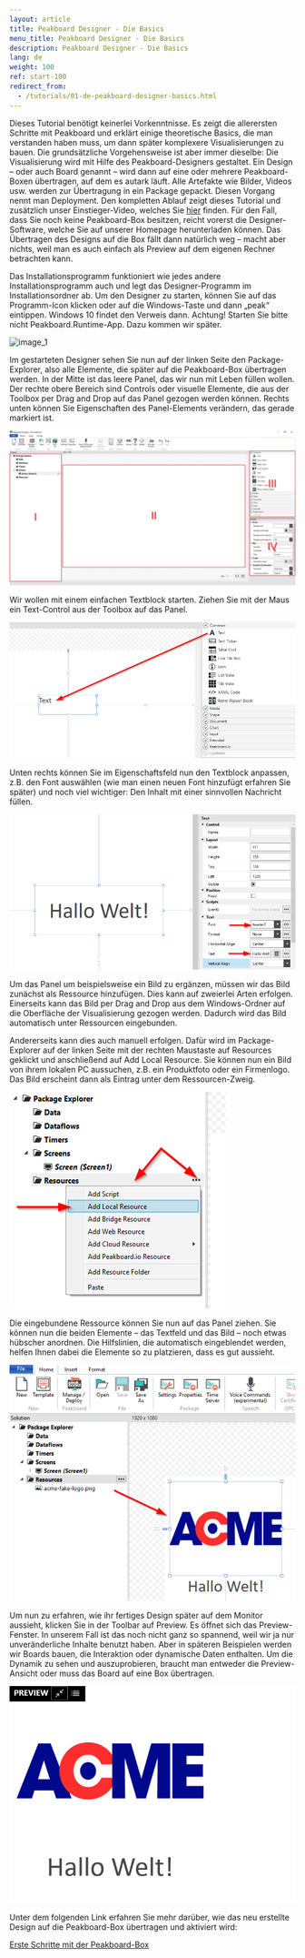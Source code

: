 ```yaml
---
layout: article
title: Peakboard Designer - Die Basics
menu_title: Peakboard Designer - Die Basics
description: Peakboard Designer - Die Basics
lang: de
weight: 100
ref: start-100
redirect_from:
  - /tutorials/01-de-peakboard-designer-basics.html
---
```

Dieses Tutorial benötigt keinerlei Vorkenntnisse. Es zeigt die allerersten Schritte mit Peakboard und erklärt einige theoretische Basics, die man verstanden haben muss, um dann später komplexere Visualisierungen zu bauen. Die grundsätzliche Vorgehensweise ist aber immer dieselbe: Die Visualisierung wird mit Hilfe des Peakboard-Designers gestaltet. Ein Design – oder auch Board genannt – wird dann auf eine oder mehrere Peakboard-Boxen übertragen, auf dem es autark läuft. Alle Artefakte wie Bilder, Videos usw. werden zur Übertragung in ein Package gepackt. Diesen Vorgang nennt man Deployment. Den kompletten Ablauf zeigt dieses Tutorial und zusätzlich unser Einstieger-Video, welches Sie [hier](/video_tutorials/01-de-erste-schritte.html) finden. Für den Fall, dass Sie noch keine Peakboard-Box besitzen, reicht vorerst die Designer-Software, welche Sie auf unserer Homepage herunterladen können. Das Übertragen des Designs auf die Box fällt dann natürlich weg – macht aber nichts, weil man es auch einfach als Preview auf dem eigenen Rechner betrachten kann.

Das Installationsprogramm funktioniert wie jedes andere Installationsprogramm auch und legt das Designer-Programm im Installationsordner ab. Um den Designer zu starten, können Sie auf das Programm-Icon klicken oder auf die Windows-Taste und dann „peak“ eintippen. Windows 10 findet den Verweis dann. Achtung! Starten Sie bitte nicht Peakboard.Runtime-App. Dazu kommen wir später.

![image_1](/assets/images/Tutorial/Basics/TutorialBasics01.png)

Im gestarteten Designer sehen Sie nun auf der linken Seite den Package-Explorer, also alle Elemente, die später auf die Peakboard-Box übertragen werden. In der Mitte ist das leere Panel, das wir nun mit Leben füllen wollen. Der rechte obere Bereich sind Controls oder visuelle Elemente, die aus der Toolbox per Drag and Drop auf das Panel gezogen werden können. Rechts unten können Sie Eigenschaften des Panel-Elements verändern, das gerade markiert ist.

![image_1](/assets/images/Tutorial/Basics/TutorialBasics02.png)

Wir wollen mit einem einfachen Textblock starten. Ziehen Sie mit der Maus ein Text-Control aus der Toolbox auf das Panel.

![image_1](/assets/images/Tutorial/Basics/TutorialBasics03.png)

Unten rechts können Sie im Eigenschaftsfeld nun den Textblock anpassen, z.B. den Font auswählen (wie man einen neuen Font hinzufügt erfahren Sie später) und noch viel wichtiger: Den Inhalt mit einer sinnvollen Nachricht füllen.

![image_1](/assets/images/Tutorial/Basics/TutorialBasics04.png)

Um das Panel um beispielsweise ein Bild zu ergänzen, müssen wir das Bild zunächst als Ressource hinzufügen. Dies kann auf zweierlei Arten erfolgen.
Einerseits kann das Bild per Drag and Drop aus dem Windows-Ordner auf die Oberfläche der Visualisierung gezogen werden. Dadurch wird das Bild automatisch unter Ressourcen eingebunden. 

Andererseits kann dies auch manuell erfolgen. Dafür wird im Package-Explorer auf der linken Seite mit der rechten Maustaste auf Resources geklickt und anschließend auf Add Local Resource. Sie können nun ein Bild von ihrem lokalen PC aussuchen, z.B. ein Produktfoto oder ein Firmenlogo. Das Bild erscheint dann als Eintrag unter dem Ressourcen-Zweig.

![image_1](/assets/images/Tutorial/Basics/TutorialBasics05.png)

Die eingebundene Ressource können Sie nun auf das Panel ziehen.
Sie können nun die beiden Elemente – das Textfeld und das Bild – noch etwas hübscher anordnen. Die Hilfslinien, die automatisch eingeblendet werden, helfen Ihnen dabei die Elemente so zu platzieren, dass es gut aussieht.

![image_1](/assets/images/Tutorial/Basics/TutorialBasics06.png)

Um nun zu erfahren, wie ihr fertiges Design später auf dem Monitor aussieht, klicken Sie in der Toolbar auf Preview. Es öffnet sich das Preview-Fenster. In unserem Fall ist das noch nicht ganz so spannend, weil wir ja nur unveränderliche Inhalte benutzt haben. Aber in späteren Beispielen werden wir Boards bauen, die Interaktion oder dynamische Daten enthalten. Um die Dynamik zu sehen und auszuprobieren, braucht man entweder die Preview-Ansicht oder muss das Board auf eine Box übertragen.

![image_1](/assets/images/Tutorial/Basics/TutorialBasics07.png)

Unter dem folgenden Link erfahren Sie mehr darüber, wie das neu erstellte Design auf die Peakboard-Box übertragen und aktiviert wird:

[Erste Schritte mit der Peakboard-Box](/tutorials/02-de-anschliessen-und-die-erste-visualisierung.html)
